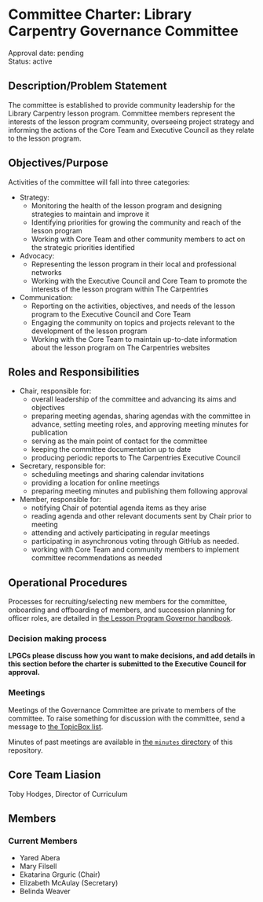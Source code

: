 # Committee Charter: Library Carpentry Governance Committee
Approval date: pending <br />
Status: active <br />


## Description/Problem Statement

The committee is established to provide community leadership for the Library Carpentry lesson program. 
Committee members represent the interests of the lesson program community, 
overseeing project strategy and informing the actions of the Core Team and Executive Council as they relate to the lesson program.


## Objectives/Purpose

Activities of the committee will fall into three categories:

* Strategy:
    * Monitoring the health of the lesson program and designing strategies to maintain and improve it
    * Identifying priorities for growing the community and reach of the lesson program
    * Working with Core Team and other community members to act on the strategic priorities identified
* Advocacy:
    * Representing the lesson program in their local and professional networks
    * Working with the Executive Council and Core Team to promote the interests of the lesson program within The Carpentries
* Communication:
    * Reporting on the activities, objectives, and needs of the lesson program to the Executive Council and Core Team
    * Engaging the community on topics and projects relevant to the development of the lesson program
    * Working with the Core Team to maintain up-to-date information about the lesson program on The Carpentries websites


## Roles and Responsibilities

- Chair, responsible for:
    - overall leadership of the committee and advancing its aims and objectives
    - preparing meeting agendas, sharing agendas with the committee in advance, 
      setting meeting roles, and approving meeting minutes for publication
    - serving as the main point of contact for the committee
    - keeping the committee documentation up to date
    - producing periodic reports to The Carpentries Executive Council
- Secretary, responsible for:
    - scheduling meetings and sharing calendar invitations
    - providing a location for online meetings
    - preparing meeting minutes and publishing them following approval
- Member, responsible for:
    - notifying Chair of potential agenda items as they arise
    - reading agenda and other relevant documents sent by Chair prior to meeting
    - attending and actively participating in regular meetings
    - participating in asynchronous voting through GitHub as needed.
    - working with Core Team and community members to implement committee recommendations as needed


## Operational Procedures

Processes for recruiting/selecting new members for the committee, onboarding and offboarding of members, 
and succession planning for officer roles, are detailed in [the Lesson Program Governor handbook][lpgc-handbook].

### Decision making process

**LPGCs please discuss how you want to make decisions, 
and add details in this section before the charter is submitted to the Executive Council for approval.**

### Meetings

Meetings of the Governance Committee are private to members of the committee.
To raise something for discussion with the committee, send a message to [the TopicBox list][topicbox].

Minutes of past meetings are available in [the `minutes` directory][minutes] of this repository.


## Core Team Liasion

Toby Hodges, Director of Curriculum


## Members

### Current Members

- Yared Abera
- Mary Filsell
- Ekatarina Grguric (Chair)
- Elizabeth McAulay (Secretary)
- Belinda Weaver


[lpgc-handbook]: FIXME
[minutes]: ./minutes/
[topicbox]: https://carpentries.topicbox.com/groups/swc-governors/
